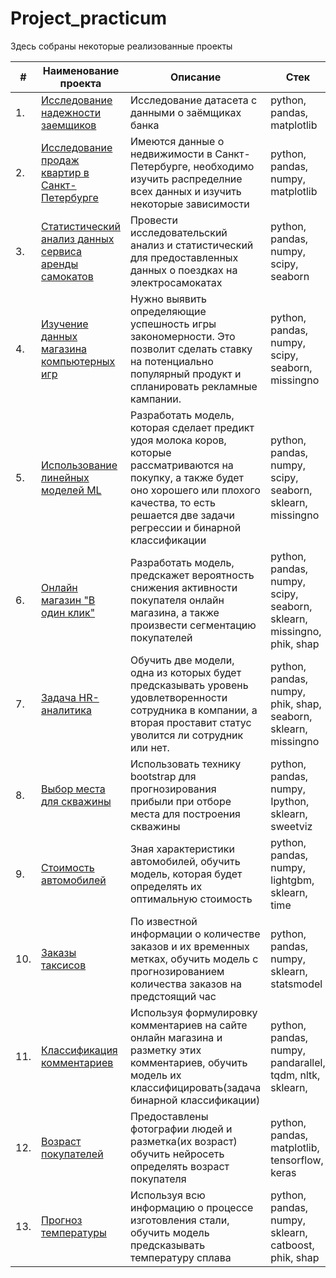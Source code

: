 # Project_practicum

Здесь собраны некоторые реализованные проекты

| #    | Наименование проекта                | Описание                                                     | Стек                                                         |
| ---- | ------------------------------------------------------------ | ------------------------------------------------------------ | ------------------------------------------------------------ |
| 1.   | [Исследование надежности заемщиков](https://github.com/Ilya-Marsh/Project_practicum/tree/51993d41fd433192168d5ceebfdd1b5fc348958a/Borrowers) | Исследование датасета с данными о заёмщиках банка | python, pandas, matplotlib       |
| 2.   | [Исследование продаж квартир в Санкт-Петербурге](https://github.com/Ilya-Marsh/Project_practicum/tree/e5f661ab5fae9b3c27c1f9638c99fc317300cf57/Apartments%20for%20sale) | Имеются данные о недвижимости в Санкт-Петербурге, необходимо изучить распределние всех данных и изучить некоторые зависимости | python, pandas, numpy, matplotlib |
| 3.   | [Статистический анализ данных сервиса аренды самокатов](https://github.com/Ilya-Marsh/Project_practicum/tree/da51906f3cce66ffe48a33d20b6a5482cb5d934d/Rental_service) | Провести исследовательский анализ и статистический для предоставленных данных о поездках на электросамокатах            | python, pandas, numpy, scipy, seaborn |
| 4.   | [Изучение данных магазина компьютерных игр](https://github.com/Ilya-Marsh/Project_practicum/tree/d798efcd225c2fabde14f96f81b54b7425b03b3f/Computer%20games) |Нужно выявить определяющие успешность игры закономерности. Это позволит сделать ставку на потенциально популярный продукт и спланировать рекламные кампании.             | python, pandas, numpy, scipy, seaborn, missingno |
| 5.   | [Использование линейных моделей ML](https://github.com/Ilya-Marsh/Project_practicum/tree/e7ab5a66598711db6302e2b0f7d2773f00146fd3/Farm) | Разработать модель, которая сделает предикт удоя молока коров, которые рассматриваются на покупку, а также будет оно хорошего или плохого качества, то есть решается две задачи регрессии и бинарной классификации            | python, pandas, numpy, scipy, seaborn, sklearn, missingno |
| 6.   | [Онлайн магазин "В один клик"](https://github.com/Ilya-Marsh/Project_practicum/tree/64a182ca700e33695dd439243c47c88e26013dda/Online%20store) | Разработать модель, предскажет вероятность снижения активности покупателя онлайн магазина, а также произвести сегментацию покупателей            | python, pandas, numpy, scipy, seaborn, sklearn, missingno, phik, shap |
| 7.   | [Задача HR-аналитика](https://github.com/Ilya-Marsh/Project_practicum/tree/a08dbc6ede4042c9692a2e3ab881d0cd4e08f4b2/HR-Analyst) | Обучить две модели, одна из которых будет предсказывать уровень удовлетворенности сотрудника в компании, а вторая проставит статус уволится ли сотрудник или нет.        | python, pandas, numpy, phik, shap, seaborn, sklearn, missingno |
| 8.   | [Выбор места для скважины](https://github.com/Ilya-Marsh/Project_practicum/tree/1792f958839c4a2ce9b95566b134db343899dc0b/Well) | Использовать технику bootstrap для прогнозирования прибыли при отборе места для построения скважины        | python, pandas, numpy, Ipython, sklearn, sweetviz |
| 9.   | [Стоимость  автомобилей](https://github.com/Ilya-Marsh/Project_practicum/tree/1792f958839c4a2ce9b95566b134db343899dc0b/Cost_of_cars) | Зная характеристики автомобилей, обучить модель, которая будет определять их оптимальную стоимость        | python, pandas, numpy, lightgbm, sklearn, time |
| 10.   | [Заказы таксисов](https://github.com/Ilya-Marsh/Project_practicum/tree/1792f958839c4a2ce9b95566b134db343899dc0b/Taxi_orders) | По известной информации о количестве заказов и их временных метках, обучить модель с прогнозированием количества заказов на предстоящий час        | python, pandas, numpy, sklearn, statsmodel |
| 11.   | [Классификация комментариев](https://github.com/Ilya-Marsh/Project_practicum/tree/1792f958839c4a2ce9b95566b134db343899dc0b/%D0%A1omments) | Используя формулировку комментариев на сайте онлайн магазина и разметку этих комментариев, обучить модель их классифицировать(задача бинарной классификации)        | python, pandas, numpy, pandarallel, tqdm, nltk, sklearn,  |
| 12.   | [Возраст покупателей](https://github.com/Ilya-Marsh/Project_practicum/tree/1792f958839c4a2ce9b95566b134db343899dc0b/Age_people) | Предоставлены фотографии людей и разметка(их возраст) обучить нейросеть определять возраст покупателя        | python, pandas, matplotlib, tensorflow, keras |
| 13.   | [Прогноз температуры](https://github.com/Ilya-Marsh/Project_practicum/tree/1792f958839c4a2ce9b95566b134db343899dc0b/Metallurgy) | Используя всю информацию о процессе изготовления стали, обучить модель предсказывать температуру сплава        | python, pandas, numpy, sklearn, catboost, phik, shap |


